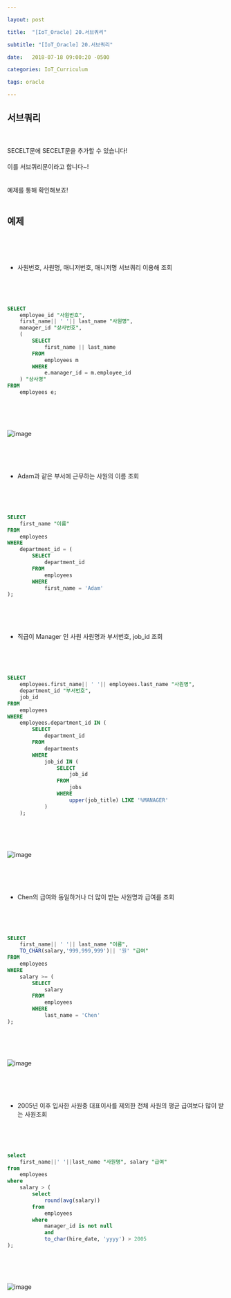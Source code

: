 ```yaml
---

layout: post

title:  "[IoT_Oracle] 20.서브쿼리"

subtitle: "[IoT_Oracle] 20.서브쿼리"

date:   2018-07-18 09:00:20 -0500

categories: IoT_Curriculum

tags: oracle

---
```




## 서브쿼리

<br>
<br>
SECELT문에 SECELT문을 추가할 수 있습니다!
<br>
<br>
이를 서브쿼리문이라고 합니다~!
<br>
<br>
<br>
예제를 통해 확인해보죠!
<br>
<br>

## 예제

<br>
<br>
<br>

- 사원번호, 사원명, 매니저번호, 매니저명 서브쿼리 이용해 조회

<br>
<br>
<br>

```sql
SELECT
    employee_id "사원번호",
    first_name|| ' '|| last_name "사원명",
    manager_id "상사번호",
    (
        SELECT
            first_name || last_name
        FROM
            employees m
        WHERE
            e.manager_id = m.employee_id
    ) "상사명"
FROM
    employees e;
```

<br>
<br>
<br>

![image](/image/Oracle_image/Oracle_image_126.png)

<br>
<br>
<br>

- Adam과 같은 부서에 근무하는 사원의 이름 조회

<br>
<br>
<br>

```sql
SELECT
    first_name "이름"
FROM
    employees
WHERE
    department_id = (
        SELECT
            department_id
        FROM
            employees
        WHERE
            first_name = 'Adam'
);
```

<br>
<br>
<br>

- 직급이 Manager 인 사원 사원명과 부서번호, job_id 조회

<br>
<br>
<br>

```sql
SELECT
    employees.first_name|| ' '|| employees.last_name "사원명",
    department_id "부서번호",
    job_id
FROM
    employees
WHERE
    employees.department_id IN (
        SELECT
            department_id
        FROM
            departments
        WHERE
            job_id IN (
                SELECT
                    job_id
                FROM
                    jobs
                WHERE
                    upper(job_title) LIKE '%MANAGER'
            )
    );
```

<br>
<br>
<br>

![image](/image/Oracle_image/Oracle_image_127.png)

<br>
<br>
<br>

- Chen의 급여와 동일하거나 더 많이 받는 사원명과 급여를 조회

<br>
<br>
<br>

```sql
SELECT
    first_name|| ' '|| last_name "이름",
    TO_CHAR(salary,'999,999,999')|| '원' "급여"
FROM
    employees
WHERE
    salary >= (
        SELECT
            salary
        FROM
            employees
        WHERE
            last_name = 'Chen'
);
```

<br>
<br>
<br>

![image](/image/Oracle_image/Oracle_image_128.png)

<br>
<br>
<br>

- 2005년 이후 입사한 사원중 대표이사를 제외한 전체 사원의 평균 급여보다 많이 받는 사원조회

<br>
<br>
<br>

```sql
select 
    first_name||' '||last_name "사원명", salary "급여"
from 
    employees
where 
    salary > (
        select 
            round(avg(salary)) 
        from 
            employees
        where 
            manager_id is not null
            and
            to_char(hire_date, 'yyyy') > 2005
); 
```

<br>
<br>
<br>

![image](/image/Oracle_image/Oracle_image_129.png)